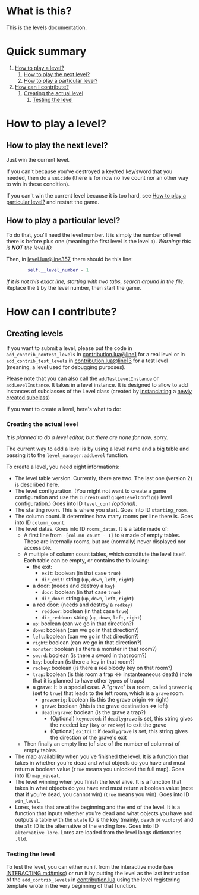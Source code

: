 # What is this?
This is the levels documentation.

# Quick summary
1. [How to play a level?](#how-to-play-a-level)
   1. [How to play the next level?](#how-to-play-the-next-level)
   2. [How to play a particular level?](#how-to-play-a-particular-level)
2. [How can I contribute?](#how-can-i-contribute)
   1. [Creating the actual level](#creating-the-actual-level)
      1. [Testing the level](#testing-the-level)

# How to play a level?

## How to play the next level?
Just win the current level.

If you can't because you've destroyed a key/red key/sword that you needed, then do a `suicide` \(there is for now no live count nor an other way to win in these condition).

If you can't win the current level because it is too hard, see [How to play a particular level?](#how-to-play-a-particular-level) and restart the game.

## How to play a particular level?
To do that, you'll need the level number. It is simply the number of level there is before plus one \(meaning the first level is the level `1`). *Warning: this is **NOT** the level ID.*

Then, in [level.lua@line357](/level.lua#L357), there should be this line:
```lua
		self.__level_number = 1
```
*If it is not this exact line, starting with two tabs, search around in the file.*
Replace the `1` by the level number, then start the game.

# How can I contribute?

## Creating levels
If you want to submit a level, please put the code in `add_contrib_nontest_levels` in [contribution.lua@line1](/contribution.lua#L1) for a real level or in `add_contrib_test_levels` in [contribution.lua@line13](/contribution.lua#L13) for a test level (meaning, a level used for debugging purposes).

Please note that you can also call the `addTestLevelInstance` or `addLevelInstance`.
It takes in a level instance. It is designed to allow to add instances of subclasses of the Level class \(created by [instanciating](class.md#instanciate-a-class) a [newly created subclass](class.md#creating-a-subclass))

If you want to create a level, here's what to do:
### Creating the actual level
*It is planned to do a level editor, but there are none for now, sorry.*

The current way to add a level is by using a level name and a big table and passing it to the `level_manager:addLevel` function.

To create a level, you need eight informations:
- The level table version. Currently, there are two. The last one (version 2) is described here.
- The level configuration. \(You might not want to create a game configuration and use the `currentConfig:getLevelConfig()` level configuration.) Goes into ID `level_conf` *\(optional)*.
- The starting room. This is where you start. Goes into ID `starting_room`.
- The column count. It determines how many rooms per line there is. Goes into ID `column_count`.
- The level datas. Goes into ID `rooms_datas`. It is a table made of:
  - A first line from `-[column count - 1]` to `0` made of empty tables. These are internally rooms, but are \(normally) never displayed nor accessible.
  - A multiple of column count tables, which constitute the level itself. Each table can be empty, or contains the following:
    - the exit:
      - `exit`: boolean \(in that case `true`)
      - `dir_exit`: string \(`up`, `down`, `left`, `right`)
    - a door: \(needs and destroy a `key`)
      - `door`: boolean \(in that case `true`)
      - `dir_door`: string \(`up`, `down`, `left`, `right`)
    - a red door: \(needs and destroy a `redkey`)
        - `reddoor`: boolean \(in that case `true`)
        - `dir_reddoor`: string \(`up`, `down`, `left`, `right`)
    - `up`: boolean \(can we go in that direction?)
    - `down`: boolean \(can we go in that direction?)
    - `left`: boolean \(can we go in that direction?)
    - `right`: boolean \(can we go in that direction?)
    - `monster`: boolean \(is there a monster in that room?)
    - `sword`: boolean \(is there a sword in that room?)
    - `key`: boolean \(is there a key in that room?)
    - `redkey`: boolean \(is there a ~~red~~ bloody key on that room?)
    - `trap`: boolean \(is this room a trap <=> instanteaneous death) \(note that it is planned to have other types of traps)
    - a grave: It is a special case. A "grave" is a room, called `graveorig` \(set to `true`) that leads to the left room, which is a `grave` room.
      - `graveorig`: boolean \(is this the grave origin <=> right)
      - `grave`: boolean \(this is the grave destination <=> left)
      - `deadlygrave`: boolean \(is the grave a trap?)
        - \(Optional) `keyneeded`: if `deadlygrave` is set, this string gives the needed key \(`key` or `redkey`) to exit the grave
        - \(Optional) `exitdir`: if `deadlygrave` is set, this string gives the direction of the grave's exit
  - Then finally an empty line \(of size of the number of columns) of empty tables.
- The map availability when you've finished the level. It is a function that takes in whether you're dead and what objects do you have and must return a boolean value \(`true` means you unlocked the full map). Goes into ID `map_reveal`.
- The level winning when you finish the level alive. It is a function that takes in what objects do you have and must return a boolean value \(note that if you're dead, you cannot win) \(`true` means you win). Goes into ID `win_level`.
- Lores, texts that are at the beginning and the end of the level. It is a function that inputs whether you're dead and what objects you have and outputs a table with the `state` ID is the key \(mainly, `death` or `victory`) and the `alt` ID is the alternative of the ending lore. Goes into ID `alternative_lore`. Lores are loaded from the level langs dictionaries `.lld`.

### Testing the level
To test the level, you can either run it from the interactive mode \(see [INTERACTING.md#misc](/INTERACTING.md#misc)) or run it by putting the level as the last instruction of the `add_contrib_levels` in [contribution.lua](/contribution.lua) using the level registering template wrote in the very beginning of that function.
